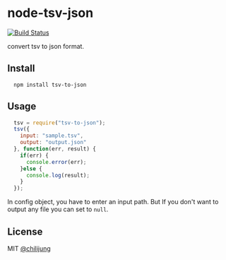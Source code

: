 # node-tsv-json

[![Build Status](https://travis-ci.org/DataGarage/node-tsv-json.png?branch=master)](https://travis-ci.org/DataGarage/node-tsv-json)

convert tsv to json format.

## Install

```
  npm install tsv-to-json
```

## Usage

```javascript
  tsv = require("tsv-to-json");
  tsv({
    input: "sample.tsv", 
    output: "output.json"
  }, function(err, result) {
    if(err) {
      console.error(err);
    }else {
      console.log(result);
    }
  });
```

In config object, you have to enter an input path. But If you don't want to output any file you can set to `null`.

## License 

MIT [@chilijung](http://github.com/chilijung)

